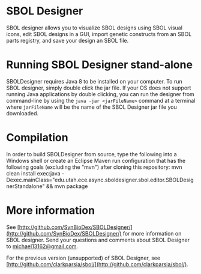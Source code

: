 SBOL Designer
=============

SBOL designer allows you to visualize SBOL designs using SBOL visual icons, edit SBOL designs 
in a GUI, import genetic constructs from an SBOL parts registry, and save your design an SBOL file.

Running SBOL Designer stand-alone
=================================

SBOLDesigner requires Java 8 to be installed on your computer. To run SBOL designer, 
simply double click the jar file. If your OS does not support running Java applications by
double clicking, you can run the designer from command-line by using the `java -jar <jarFileName>`
command at a terminal where `jarFileName` will be the name of the SBOL Designer jar file you
downloaded.

Compilation
=================================
In order to build SBOLDesigner from source, type the following into a Windows shell or create an Eclipse Maven run configuration that has the following goals (excluding the "mvn") after cloning this repository:
mvn clean install exec:java -Dexec.mainClass="edu.utah.ece.async.sboldesigner.sbol.editor.SBOLDesignerStandalone" && mvn package

More information
================

See [http://github.com/SynBioDex/SBOLDesigner/](http://github.com/SynBioDex/SBOLDesigner/) for more information on SBOL designer. Send your questions and comments about SBOL Designer to [michael13162@gmail.com](mailto:michael13162@gmail.com).

For the previous version (unsupported) of SBOL Designer, see [http://github.com/clarkparsia/sbol/](http://github.com/clarkparsia/sbol/).
